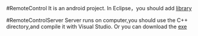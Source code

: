 #RemoteControl
    It is an android project.
    In Eclipse，you should add [library][1]

#RemoteControlServer
    Server runs on computer,you should use the C++ directory,and compile it with Visual Studio.
    Or you can download the [exe][2]

 [1]: https://github.com/JakeWharton/Android-ViewPagerIndicator/tree/master/library
 [2]: http://pan.baidu.com/s/1jGvHxrS

